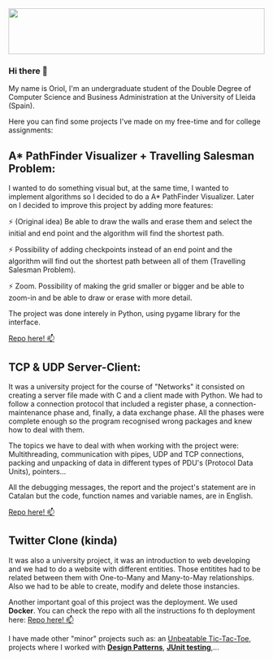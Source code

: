 <img src="https://www.houston-pc.com/wp-content/uploads/2016/05/Custom-Coding-Houston-TX-Houston-PC-Services.png" height="90" width=100%>

### Hi there 👋

My name is Oriol, I'm an undergraduate student of the Double Degree of Computer Science and Business Administration at the University of Lleida (Spain).

Here you can find some projects I've made on my free-time and for college assignments:

## A* PathFinder Visualizer + Travelling Salesman Problem:

I wanted to do something visual but, at the same time, I wanted to implement algorithms so I decided to do a A* PathFinder Visualizer. Later on I decided to improve this project by adding more features:

⚡ (Original idea) Be able to draw the walls and erase them and select the initial and end point and the algorithm will find the shortest path.


⚡ Possibility of adding checkpoints instead of an end point and the algorithm will find out the shortest path between all of them (Travelling Salesman Problem).


⚡ Zoom. Possibility of making the grid smaller or bigger and be able to zoom-in and be able to draw or erase with more detail.

The project was done interely in Python, using pygame library for the interface.

[Repo here! 📫](https://https://github.com/oriolaguilar/A-star-PathFinding)

## TCP & UDP Server-Client:

It was a university project for the course of "Networks" it consisted on creating a server file made with C and a client made with Python. We had to follow a connection protocol that included a register phase, a connection-maintenance phase and, finally, a data exchange phase. All the phases were complete enough so the program recognised wrong packages and knew how to deal with them.

The topics we have to deal with when working with the project were: Multithreading, communication with pipes, UDP and TCP connections, packing and unpacking of data in different types of PDU's (Protocol Data Units), pointers...

All the debugging messages, the report and the project's statement are in Catalan but the code, function names and variable names, are in English. 

[Repo here! 📫](https://github.com/oriolaguilar/P1X)


## Twitter Clone (kinda)

It was also a university project, it was an introduction to web developing and we had to do a website with different entities. Those entitites had to be related between them with One-to-Many and Many-to-May relationships. Also we had to be able to create, modify and delete those instancies.

Another important goal of this project was the deployment. We used **Docker**. 
You can check the repo with all the instructions fo th deployment here: [Repo here! 📫](https://github.com/marcusresa4/Twitter_WP/tree/third-assignment)

I have made other "minor" projects such as: an [Unbeatable Tic-Tac-Toe](), projects where I worked with [**Design Patterns**](https://github.com/oriolaguilar/2-practica-patrons-disseny), [**JUnit testing**](https://github.com/oriolaguilar/E-Receipt),...




<!--
**oriolaguilar/oriolaguilar** is a ✨ _special_ ✨ repository because its `README.md` (this file) appears on your GitHub profile.

Here are some ideas to get you started:

- 🔭 I’m currently working on ...
- 🌱 I’m currently learning ...
- 👯 I’m looking to collaborate on ...
- 🤔 I’m looking for help with ...
- 💬 Ask me about ...
- 📫 How to reach me: ...
- 😄 Pronouns: ...
- ⚡ Fun fact: ...
-->
